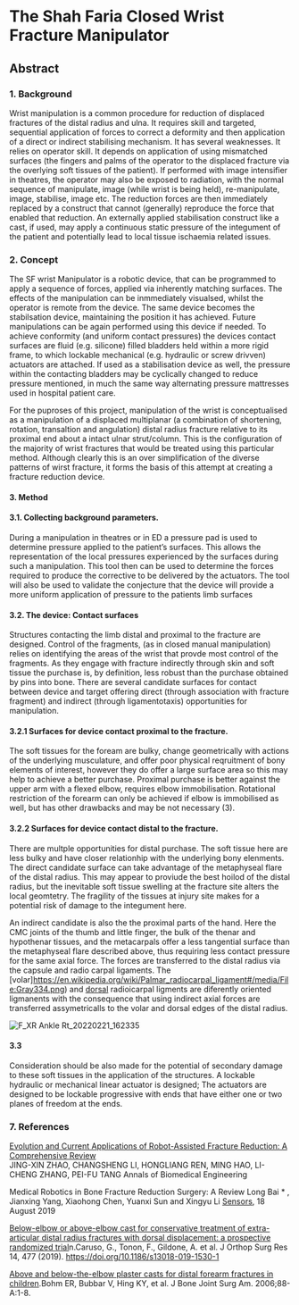 # The Shah Faria Closed Wrist Fracture Manipulator

## Abstract

### 1. Background
Wrist manipulation is a common procedure for reduction of displaced fractures of the distal radius and ulna.  It requires skill and targeted, sequential application of forces to correct a deformity and then application of a direct or indirect stabilising mechanism.  It has several weaknesses.  It relies on operator skill.  It depends on application of using mismatched surfaces (the fingers and palms of the operator to the displaced fracture via the overlying soft tissues of the patient). If performed with image intensifier in theatres, the operator may also be exposed to radiation, with the normal sequence of manipulate, image (while wrist is being held), re-manipulate, image, stabilise, image etc. The reduction forces are then immediately replaced by a construct that cannot (generally) reproduce the force that enabled that reduction.  An externally applied stabilisation construct like a cast, if used, may apply a continuous static pressure of the integument of the patient and potentially lead to local tissue ischaemia related issues.

### 2.  Concept
The SF wrist Manipulator is a robotic device, that can be programmed to apply a sequence of forces, applied via inherently matching surfaces.  The effects of the manipulation can be inmmediately visualsed, whilst the operator is remote from the device. The same device becomes the stabilsation device, maintaining the position it has achieved.  Future manipulations can be again performed using this device if needed.  To achieve conformity (and uniform contact pressures) the devices contact surfaces are fluid (e.g. silicone) filled bladders held within a more rigid frame, to which lockable mechanical (e.g. hydraulic or screw drivven) actuators are attached.  If used as a stabilisation device as well, the pressure within the contacting bladders may be cyclically changed to reduce pressure mentioned, in much the same way alternating pressure mattresses used in hospital patient care.

For the puproses of this project, manipulation of the wrist is conceptualised as a manipulation of a displaced multiplanar (a combination of shortening, rotation, transaltion and angulation) distal radius fracture relative to its proximal end about a intact ulnar strut/column.  This is the configuration of the majority of wrist fractures that would be treated using this particular method. Although clearly this is an over simplification of the diverse patterns of wirst fracture, it forms the basis of this attempt at creating a fracture reduction device.

#### 3. Method

#### 3.1. Collecting background parameters.
During a manipulation in theatres or in ED a pressure pad is used to determine pressure applied to the patient’s surfaces.  This allows the representation of the local pressures experienced by the surfaces during such a manipulation.  This tool then can be used to determine the forces required to produce the corrective to be delivered by the actuators.  The tool will also be used to validate the conjecture that the device will provide a more uniform application of pressure to the patients limb surfaces

#### 3.2. The device: Contact surfaces
Structures contacting the limb distal and proximal to the fracture are designed. Control of the fragments, (as in closed manual manipulation) relies on identifying the areas of the wrist that provde most control of the fragments. As they engage with fracture indirectly through skin and soft tissue the purchase is, by definition, less robust than the purchase obtained by pins into bone. There are several candidate surfaces for contact between device and target offering direct (through association with fracture fragment) and indirect (through ligamentotaxis) opportunities for manipulation.  

#### 3.2.1 Surfaces for device contact proximal to the fracture.
The soft tissues for the foream are bulky, change geometrically with actions of the underlying musculature, and offer poor physical reqruitment of bony elements of interest, however they do offer a large surface area so this may help to achieve a better purchase.  Proximal purchase is better against the upper arm with a flexed elbow, requires elbow immobilisation. Rotational restriction of the forearm can only be achieved if elbow is immobilised as well, but has other drawbacks and may be not necessary (3).

#### 3.2.2 Surfaces for device contact distal to the fracture.
There are multple opportunities for distal purchase.  The soft tissue here are less bulky and have closer relationhip with the underlying bony elenments. The direct candidate surface can take advantage of the metaphyseal flare of the distal radius. This may appear to proviude the best hoilod of the distal radius, but the inevitable soft tissue swelling at the fracture site alters the local geomtetry. The fragility of the tissues at injury site makes for a potential risk of damage to the integument here.

An indirect candidate is also the the proximal parts of the hand.  Here the CMC joints of the thumb and little finger, the bulk of the thenar and hypothenar tissues, and the metacarpals offer a less tangential surface  than the metaphyseal flare described above, thus requiring less contact pressure for the same axial force.  The forces are transferred to the distal radius via the capsule and radio carpal ligaments.  The [volar]https://en.wikipedia.org/wiki/Palmar_radiocarpal_ligament#/media/File:Gray334.png) and [dorsal](https://en.wikipedia.org/wiki/Dorsal_radiocarpal_ligament#/media/File:Gray335.png) radioicarpal ligments are diferently oriented ligmanents with the consequence that using indirect axial forces are transferred assymetricalls to the volar and dorsal edges of the distal radius.


![F_XR Ankle Rt_20220221_162335](https://user-images.githubusercontent.com/82781139/154993901-89591bb2-f27f-4923-a2c4-49815f7eefa1.jpeg)


#### 3.3
Consideration should be also made for the potential of secondary damage to these soft tissues in the application of the structures. 
A lockable hydraulic or mechanical linear actuator is designed;  The actuators are designed to be lockable progressive with ends that have either one or two planes of freedom at the ends.  


### 7. References

[Evolution and Current Applications of Robot-Assisted Fracture Reduction: A Comprehensive Review](https://doi.org/10.1007/s10439-019-02332-y)  
JING-XIN ZHAO, CHANGSHENG LI, HONGLIANG REN, MING HAO, LI-CHENG ZHANG, PEI-FU TANG
Annals of Biomedical Engineering 

Medical Robotics in Bone Fracture Reduction Surgery: A Review
Long Bai * , Jianxing Yang, Xiaohong Chen, Yuanxi Sun and Xingyu Li
[Sensors](http://www.mdpi.com/journal/sensors), 18 August 2019 

[Below-elbow or above-elbow cast for conservative treatment of extra-articular distal radius fractures with dorsal displacement: a prospective randomized trial](https://josr-online.biomedcentral.com/articles/10.1186/s13018-019-1530-1)n.Caruso, G., Tonon, F., Gildone, A. et al.   J Orthop Surg Res 14, 477 (2019). https://doi.org/10.1186/s13018-019-1530-1

[Above and below-the-elbow plaster casts for distal forearm fractures in children](https://pubmed.ncbi.nlm.nih.gov/16391243/).Bohm ER, Bubbar V, Hing KY, et al.  J Bone Joint Surg Am. 2006;88-A:1-8.
